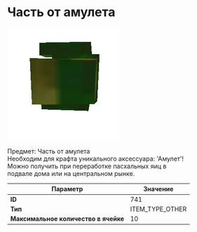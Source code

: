 # Часть от амулета

![Item Image](../img/741.webp?raw=true)

Предмет: Часть от амулета<br>Необходим для крафта уникального аксессуара: 'Амулет'!<br>Можно получить при переработке пасхальных яиц в<br>подвале дома или на центральном рынке.


| Параметр | Значение |
|----------|----------|
| **ID** | 741 |
| **Тип** | ITEM_TYPE_OTHER |
| **Максимальное количество в ячейке** | 10 |

